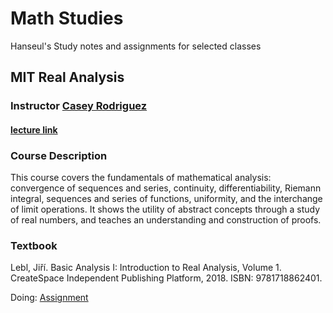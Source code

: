 # Math Studies
Hanseul's Study notes and assignments for selected classes

## MIT Real Analysis
### Instructor [Casey Rodriguez](https://tarheels.live/crodriguez/)
#### [lecture link](https://ocw.mit.edu/courses/18-100a-real-analysis-fall-2020/pages/syllabus/)


### Course Description
This course covers the fundamentals of mathematical analysis: convergence of sequences and series, continuity, differentiability, Riemann integral, sequences and series of functions, uniformity, and the interchange of limit operations. It shows the utility of abstract concepts through a study of real numbers, and teaches an understanding and construction of proofs.

### Textbook
Lebl, Jiří. Basic Analysis I: Introduction to Real Analysis, Volume 1. CreateSpace Independent Publishing Platform, 2018. ISBN: 9781718862401.

Doing:
  [Assignment](https://ocw.mit.edu/courses/18-100a-real-analysis-fall-2020/pages/assignments-and-exams/)
